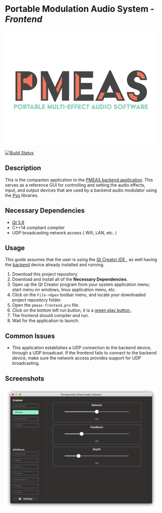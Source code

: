 # Portable Modulation Audio System - *Frontend*
![Logo](/qml/images/logo.png "Logo")

[![Build Status](https://travis-ci.org/pmeas/pmeas-frontend.svg?branch=dev)](https://travis-ci.org/pmeas/pmeas-frontend)

## Description
This is the companion application to the [PMEAS backend application](https://github.com/pmeas/pmeas-backend). This serves as a reference GUI for controlling and setting the audio effects, input, and output devices that are used by a backend audio modulator using the [Pyo](http://ajaxsoundstudio.com/software/pyo/) libraries.

## Necessary Dependencies
* [Qt 5.8](https://www.qt.io/qt5-8/)
* C++14 compliant compiler
* UDP broadcasting network access ( Wifi, LAN, etc. )

## Usage

This guide assumes that the user is using the [ Qt Creator IDE ](https://www.qt.io/ide/), as well having the [backend](https://github.com/pmeas/pmeas-backend) device already installed and running.

1. Download this project repository.
2. Download and install all of the **Necessary Dependencies**.
3. Open up the Qt Creator program from your system application menu; start menu on windows, linux application menu, etc.
4. Click on the `File->Open` toolbar menu, and locate your downloaded project repository folder.
5. Open the `pmeas-frontend.pro` file.
6. Click on the bottom left run button, it is a [ green play button ](https://prognotes.net/wp-content/uploads/2016/11/qt-creator-build-run.jpg).
7. The frontend should compiler and run.
8. Wait for the application to launch.

## Common Issues
* This application establishes a UDP connection to the backend device, through a UDP broadcast. If the frontend fails to connect to the backend device, make sure the network access provides support for UDP broadcasting.

## Screenshots
![Mainview](/screenies/mainview.png "Main View Screenshot")

